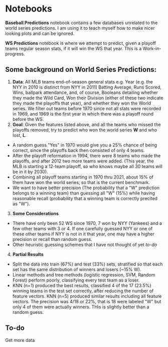 # Notebooks

**Baseball Predictions** notebook contains a few databases unrelated to the world series predictions. I am using it to teach myself how to make nicer looking plots and can be ignored.

**WS Predictions** notebook is where we attempt to predict, given a playoff teams regular season stats, if it will win the WS that year. This is a Work-in-progress. 

## Some background on World Series Predictions:
1. **Data**: All MLB teams end-of-season general stats e.g. Year (e.g. the NYY in 2010 is distinct from NYY in 2011) Batting Average, Runs Scored, Wins, ballpark attendance, and, of course, Booleans detailing whether they made the Wild Card, Won their Division (either of these two indicate they made the playoffs that year), and whether they won the World series. We filter out teams before 1970 since not all stats were recorded in 1969, and 1969 is the first year in which there was a playoff round before the WS.
2. **Goal**: Given the features listed above, and all the teams who missed the playoffs removed, try to predict who won the world series **W** and who lost, **L**.
  - A random guess "Yes" in 1970 would give you a 25% chance of being correct, since the playoffs back then consisted of only 4 teams. 
  - After the playoff reformation in 1994, there were 8 teams who made the playoffs, and after 2012 two more teams were added. (This year, the MLB is starting a 12-team playoff, so who knows maybe all 30 teams will be in it by 2030). 
  - Combining all playoff teams starting in 1970 thru 2021, about 15% of them have won the world series, so that is the current benchmark. 
  - We want to have better precision (The probability that a "W" prediction belongs to a winning team) than guessing all "W" (15%) while having reasonable recall (probability that a winning team is correctly precited as "W").
3. **Some Considerations**
  - There have only been 52 WS since 1970, 7 won by NYY (Yankees) and a few other teams with 3 or 4. If one carefully guessed NYY or one of these other teams if NYY is not in it that year, one may have a higher precision or recall than random guess.
  - Other heuristic guessing schemes that I have not thought of yet *to-do*
4. **Partial Results**
  - Split the data into train (67%) and test (33%) sets, stratified so that each set has the same distribution of winners and losers (~15% W).
  - Linear methods and tree methods (logistic regression, SVM, Random Forest) perform poorly, classifying every test team as a loser. 
  - KNN (n=1) produced the best results, classified 4 of the 17 (23.5%) winning teams in the test set correctly, after reducing the number of feature vectors. KNN (n=5) produced similar results including all feature vectors. The precision was 4/18 or 22%, that is 18 were labeled "W" but only 4 of them were actually winners. THis is slightly better than a random guess.

## To-do
Get more data
  
